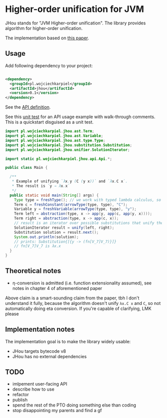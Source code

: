 # Higher-order unification for JVM

JHou stands for "JVM Higher-order unification".
The library provides algorithm for higher-order unification.

The implementation based on
[this paper](https://www21.in.tum.de/teaching/sar/SS20/5.pdf).

## Usage

Add following dependency to your project:

```xml

<dependency>
  <groupId>pl.wojciechkarpiel</groupId>
  <artifactId>jhou</artifactId>
  <version>0.1</version>
</dependency>
```

See the
[API definition](src/main/java/pl/wojciechkarpiel/jhou/api/Api.java).

See this [unit test](src/test/java/pl/wojciechkarpiel/jhou/api/ApiTest.java)
for an API usage example with walk-through comments.
This is a quickstart disguised as a unit test.

```java
import pl.wojciechkarpiel.jhou.ast.Term;
import pl.wojciechkarpiel.jhou.ast.Variable;
import pl.wojciechkarpiel.jhou.ast.type.Type;
import pl.wojciechkarpiel.jhou.substitution.Substitution;
import pl.wojciechkarpiel.jhou.unifier.SolutionIterator;

import static pl.wojciechkarpiel.jhou.api.Api.*;

public class Main {

  /**
   * Example of unifying `λx.y (C (y x))` and `λx.C x`.
   * The result is `y → λx.x`
   */
  public static void main(String[] args) {
    Type type = freshType(); // we work with typed lambda calculus, so we need some type
    Term c = freshConstant(arrowType(type, type), "C");
    Variable y = freshVariable(arrowType(type, type), "y");
    Term left = abstraction(type, x -> app(y, app(c, app(y, x))));
    Term right = abstraction(type, x -> app(c, x));
    // result is an iterator over possible substitutions that unify the two sider
    SolutionIterator result = unify(left, right);
    Substitution solution = result.next();
    System.out.println(solution);
    // prints: Substitution{[{y -> (fn[V_7]V_7)}]}
    // fn[V_7]V_7 is λx.x
  }
}
```

## Theoretical notes

* η-conversion is admitted (i.e. function extensionality assumed),
  see notes in chapter 4 of aforementioned paper

Above claim is a smart-sounding claim from the paper, tbh I don't understand it fully,
because the algorithm doesn't unify `λx.C x` and `C`,
so not automatically doing eta conversion. If you're capable of clarifying, LMK please

## Implementation notes

The implementation goal is to make the library widely usable:

* JHou targets bytecode v8
* JHou has no external dependencies

## TODO

* imlpement user-facing API
* describe how to use
* refactor
* publish
* spend the rest of the PTO doing something else than coding
* stop disappointing my parents and find a gf